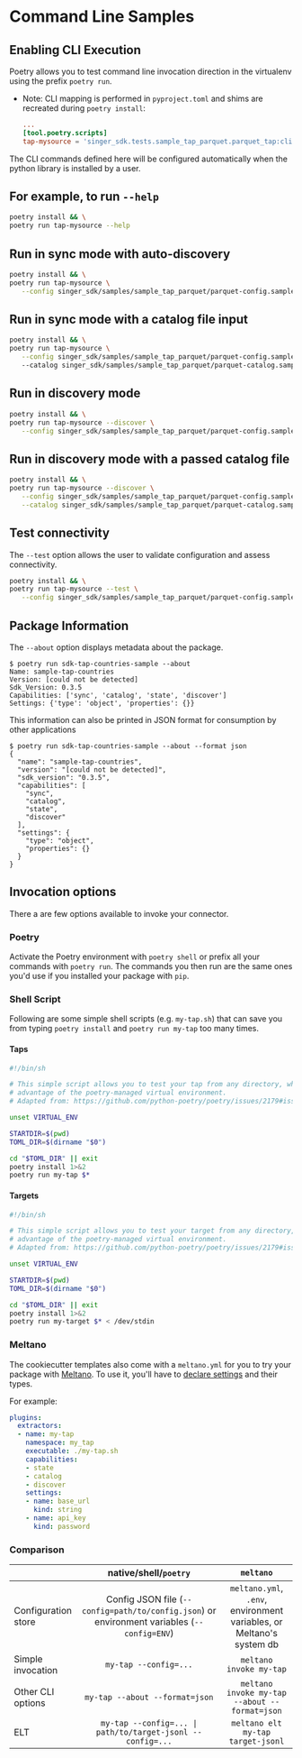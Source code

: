 # Command Line Samples

## Enabling CLI Execution

Poetry allows you to test command line invocation direction in the virtualenv using the
prefix `poetry run`.

- Note: CLI mapping is performed in `pyproject.toml` and shims are recreated during `poetry install`:

    ```toml
    ...
    [tool.poetry.scripts]
    tap-mysource = 'singer_sdk.tests.sample_tap_parquet.parquet_tap:cli'
    ```

The CLI commands defined here will be configured automatically when the python library is installed by a user.

## For example, to run `--help`

```bash
poetry install && \
poetry run tap-mysource --help
```

## Run in sync mode with auto-discovery

```bash
poetry install && \
poetry run tap-mysource \
   --config singer_sdk/samples/sample_tap_parquet/parquet-config.sample.json
```

## Run in sync mode with a catalog file input

```bash
poetry install && \
poetry run tap-mysource \
   --config singer_sdk/samples/sample_tap_parquet/parquet-config.sample.json
   --catalog singer_sdk/samples/sample_tap_parquet/parquet-catalog.sample.json
```

## Run in discovery mode

```bash
poetry install && \
poetry run tap-mysource --discover \
   --config singer_sdk/samples/sample_tap_parquet/parquet-config.sample.json
```

## Run in discovery mode with a passed catalog file

```bash
poetry install && \
poetry run tap-mysource --discover \
   --config singer_sdk/samples/sample_tap_parquet/parquet-config.sample.json \
   --catalog singer_sdk/samples/sample_tap_parquet/parquet-catalog.sample.json
```

## Test connectivity

The `--test` option allows the user to validate configuration and assess connectivity.

```bash
poetry install && \
poetry run tap-mysource --test \
   --config singer_sdk/samples/sample_tap_parquet/parquet-config.sample.json
```

## Package Information

The `--about` option displays metadata about the package.

```console
$ poetry run sdk-tap-countries-sample --about
Name: sample-tap-countries
Version: [could not be detected]
Sdk_Version: 0.3.5
Capabilities: ['sync', 'catalog', 'state', 'discover']
Settings: {'type': 'object', 'properties': {}}
```

This information can also be printed in JSON format for consumption by other applications

```console
$ poetry run sdk-tap-countries-sample --about --format json
{
  "name": "sample-tap-countries",
  "version": "[could not be detected]",
  "sdk_version": "0.3.5",
  "capabilities": [
    "sync",
    "catalog",
    "state",
    "discover"
  ],
  "settings": {
    "type": "object",
    "properties": {}
  }
}
```

## Invocation options

There a are few options available to invoke your connector.

### Poetry

Activate the Poetry environment with `poetry shell` or prefix all your commands with `poetry run`. The commands you then run are the same ones you'd use if you installed your package with `pip`.

### Shell Script

Following are some simple shell scripts (e.g. `my-tap.sh`) that can save you from typing `poetry install` and `poetry run my-tap` too many times.

#### Taps

```bash
#!/bin/sh

# This simple script allows you to test your tap from any directory, while still taking
# advantage of the poetry-managed virtual environment.
# Adapted from: https://github.com/python-poetry/poetry/issues/2179#issuecomment-668815276

unset VIRTUAL_ENV

STARTDIR=$(pwd)
TOML_DIR=$(dirname "$0")

cd "$TOML_DIR" || exit
poetry install 1>&2
poetry run my-tap $*
```

#### Targets

```bash
#!/bin/sh

# This simple script allows you to test your target from any directory, while still taking
# advantage of the poetry-managed virtual environment.
# Adapted from: https://github.com/python-poetry/poetry/issues/2179#issuecomment-668815276

unset VIRTUAL_ENV

STARTDIR=$(pwd)
TOML_DIR=$(dirname "$0")

cd "$TOML_DIR" || exit
poetry install 1>&2
poetry run my-target $* < /dev/stdin
```

### Meltano

The cookiecutter templates also come with a `meltano.yml` for you to try your package with [Meltano]. To use it, you'll have to [declare settings] and their types.

For example:

```yaml
plugins:
  extractors:
  - name: my-tap
    namespace: my_tap
    executable: ./my-tap.sh
    capabilities:
    - state
    - catalog
    - discover
    settings:
    - name: base_url
      kind: string
    - name: api_key
      kind: password
```

### Comparison

|                     | native/shell/`poetry`                                                                       |                          `meltano`                                   |
| ------------------- | :-----------------------------------------------------------------------------------------: | :------------------------------------------------------------------: |
| Configuration store | Config JSON file (`--config=path/to/config.json`) or environment variables (`--config=ENV`) | `meltano.yml`, `.env`, environment variables, or Meltano's system db |
| Simple invocation   | `my-tap --config=...`                                                                       | `meltano invoke my-tap`                                              |
| Other CLI options   | `my-tap --about --format=json`                                                              | `meltano invoke my-tap --about --format=json`                        |
| ELT                 | `my-tap --config=... \| path/to/target-jsonl --config=...`                                  | `meltano elt my-tap target-jsonl`                                    |

[Meltano]: https://www.meltano.com
[declare settings]: https://docs.meltano.com/reference/command-line-interface#how-to-use-2

